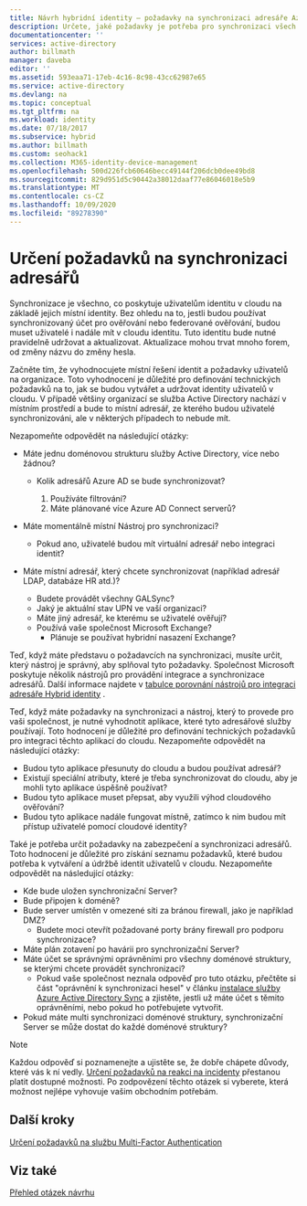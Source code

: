 ```yaml
---
title: Návrh hybridní identity – požadavky na synchronizaci adresáře Azure | Microsoft Docs
description: Určete, jaké požadavky je potřeba pro synchronizaci všech uživatelů mezi místními a cloudovou organizací.
documentationcenter: ''
services: active-directory
author: billmath
manager: daveba
editor: ''
ms.assetid: 593eaa71-17eb-4c16-8c98-43cc62987e65
ms.service: active-directory
ms.devlang: na
ms.topic: conceptual
ms.tgt_pltfrm: na
ms.workload: identity
ms.date: 07/18/2017
ms.subservice: hybrid
ms.author: billmath
ms.custom: seohack1
ms.collection: M365-identity-device-management
ms.openlocfilehash: 500d226fcb60646becc49144f206dcb0dee49bd8
ms.sourcegitcommit: 829d951d5c90442a38012daaf77e86046018e5b9
ms.translationtype: MT
ms.contentlocale: cs-CZ
ms.lasthandoff: 10/09/2020
ms.locfileid: "89278390"
---
```

# <a name="determine-directory-synchronization-requirements"></a>Určení požadavků na synchronizaci adresářů
Synchronizace je všechno, co poskytuje uživatelům identitu v cloudu na základě jejich místní identity. Bez ohledu na to, jestli budou používat synchronizovaný účet pro ověřování nebo federované ověřování, budou muset uživatelé i nadále mít v cloudu identitu.  Tuto identitu bude nutné pravidelně udržovat a aktualizovat.  Aktualizace mohou trvat mnoho forem, od změny názvu do změny hesla.  

Začněte tím, že vyhodnocujete místní řešení identit a požadavky uživatelů na organizace. Toto vyhodnocení je důležité pro definování technických požadavků na to, jak se budou vytvářet a udržovat identity uživatelů v cloudu.  V případě většiny organizací se služba Active Directory nachází v místním prostředí a bude to místní adresář, ze kterého budou uživatelé synchronizováni, ale v některých případech to nebude mít.  

Nezapomeňte odpovědět na následující otázky:

* Máte jednu doménovou strukturu služby Active Directory, více nebo žádnou?
  
  * Kolik adresářů Azure AD se bude synchronizovat?
    
    1. Používáte filtrování?
    2. Máte plánované více Azure AD Connect serverů?
* Máte momentálně místní Nástroj pro synchronizaci?
  
  * Pokud ano, uživatelé budou mít virtuální adresář nebo integraci identit?
* Máte místní adresář, který chcete synchronizovat (například adresář LDAP, databáze HR atd.)?
  * Budete provádět všechny GALSync?
  * Jaký je aktuální stav UPN ve vaší organizaci? 
  * Máte jiný adresář, ke kterému se uživatelé ověřují?
  * Používá vaše společnost Microsoft Exchange?
    * Plánuje se používat hybridní nasazení Exchange?

Teď, když máte představu o požadavcích na synchronizaci, musíte určit, který nástroj je správný, aby splňoval tyto požadavky.  Společnost Microsoft poskytuje několik nástrojů pro provádění integrace a synchronizace adresářů.  Další informace najdete v [tabulce porovnání nástrojů pro integraci adresáře Hybrid identity](plan-hybrid-identity-design-considerations-tools-comparison.md) . 

Teď, když máte požadavky na synchronizaci a nástroj, který to provede pro vaši společnost, je nutné vyhodnotit aplikace, které tyto adresářové služby používají. Toto hodnocení je důležité pro definování technických požadavků pro integraci těchto aplikací do cloudu. Nezapomeňte odpovědět na následující otázky:

* Budou tyto aplikace přesunuty do cloudu a budou používat adresář?
* Existují speciální atributy, které je třeba synchronizovat do cloudu, aby je mohli tyto aplikace úspěšně používat?
* Budou tyto aplikace muset přepsat, aby využili výhod cloudového ověřování?
* Budou tyto aplikace nadále fungovat místně, zatímco k nim budou mít přístup uživatelé pomocí cloudové identity?

Také je potřeba určit požadavky na zabezpečení a synchronizaci adresářů. Toto hodnocení je důležité pro získání seznamu požadavků, které budou potřeba k vytváření a údržbě identit uživatelů v cloudu. Nezapomeňte odpovědět na následující otázky:

* Kde bude uložen synchronizační Server?
* Bude připojen k doméně?
* Bude server umístěn v omezené síti za bránou firewall, jako je například DMZ?
  * Budete moci otevřít požadované porty brány firewall pro podporu synchronizace?
* Máte plán zotavení po havárii pro synchronizační Server?
* Máte účet se správnými oprávněními pro všechny doménové struktury, se kterými chcete provádět synchronizaci?
  * Pokud vaše společnost neznala odpověď pro tuto otázku, přečtěte si část "oprávnění k synchronizaci hesel" v článku [instalace služby Azure Active Directory Sync](/previous-versions/azure/azure-services/dn757602(v=azure.100)#BKMK_CreateAnADAccountForTheSyncService) a zjistěte, jestli už máte účet s těmito oprávněními, nebo pokud ho potřebujete vytvořit.
* Pokud máte multi synchronizaci doménové struktury, synchronizační Server se může dostat do každé doménové struktury?

> [!NOTE]
> Každou odpověď si poznamenejte a ujistěte se, že dobře chápete důvody, které vás k ní vedly. [Určení požadavků na reakci na incidenty](plan-hybrid-identity-design-considerations-incident-response-requirements.md) přestanou platit dostupné možnosti. Po zodpovězení těchto otázek si vyberete, která možnost nejlépe vyhovuje vašim obchodním potřebám.
> 
> 

## <a name="next-steps"></a>Další kroky
[Určení požadavků na službu Multi-Factor Authentication](plan-hybrid-identity-design-considerations-multifactor-auth-requirements.md)

## <a name="see-also"></a>Viz také
[Přehled otázek návrhu](plan-hybrid-identity-design-considerations-overview.md)